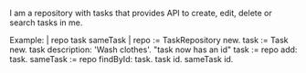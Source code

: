 I am a repository with tasks that provides API to create, edit, delete or search tasks in me.

Example:
| repo task sameTask |
repo := TaskRepository new.
task := Task new.
task description: 'Wash clothes'.
"task now has an id"
task := repo add: task.
sameTask := repo findById: task.
task id.
sameTask id.